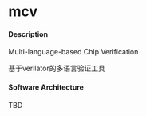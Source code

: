 # mcv

#### Description
Multi-language-based Chip Verification

基于verilator的多语言验证工具

#### Software Architecture
TBD
